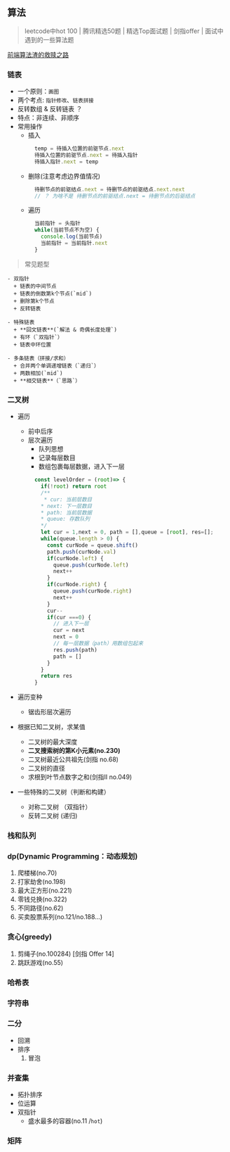 ## 算法
> leetcode中hot 100 | 腾讯精选50题 | 精选Top面试题 | 剑指offer | 面试中遇到的一些算法题

[前端算法渣的救赎之路](https://juejin.cn/post/6844904175562653710)

### 链表  
  - 一个原则：`画图`
  - 两个考点: `指针修改`、`链表拼接`
  - 反转数组 & 反转链表 ？
  - 特点：非连续、非顺序
  - 常用操作
    + 插入
      ```js
        temp = 待插入位置的前驱节点.next
        待插入位置的前驱节点.next = 待插入指针
        待插入指针.next = temp
      ```
    + 删除(注意考虑边界值情况)
      ```js
        待删节点的前驱结点.next = 待删节点的前驱结点.next.next
        // ？ 为啥不是 待删节点的前驱结点.next = 待删节点的后驱结点
      ```
    + 遍历
      ```js
        当前指针 = 头指针
        while(当前节点不为空) {
          console.log(当前节点)
          当前指针 = 当前指针.next
        }
      ```

  > 常见题型

    - 双指针
      + 链表的中间节点
      + 链表的倒数第k个节点(`mid`)
      + 删除第k个节点
      + 反转链表

    - 特殊链表
      + **回文链表**(`解法 & 奇偶长度处理`)
      + 有环（`双指针`）
      + 链表中环位置

    - 多条链表（拼接/求和）
      + 合并两个单调递增链表（`递归`）
      + 两数相加(`mid`)
      + **相交链表**（`思路`）

### 二叉树  
  - 遍历 
    + 前中后序 
    + 层次遍历
      + 队列思想
      + 记录每层数目
      + 数组包裹每层数据，进入下一层
      ```js
        const levelOrder = (root)=> {
          if(!root) return root
          /**
           * cur: 当前层数目
          * next: 下一层数目
          * path: 当前层数据
          * queue: 存数队列
          */
          let cur = 1,next = 0, path = [],queue = [root], res=[];
          while(queue.length > 0) {
            const curNode = queue.shift()
            path.push(curNode.val)
            if(curNode.left) {
              queue.push(curNode.left)
              next++
            }
            if(curNode.right) {
              queue.push(curNode.right)
              next++
            }
            cur--
            if(cur ===0) {
              // 进入下一层
              cur = next
              next = 0
              // 每一层数据（path）用数组包起来
              res.push(path)
              path = []
            }
          }
          return res
        }
      ```
  
  - 遍历变种
    + 锯齿形层次遍历

  - 根据已知二叉树，求某值
    + 二叉树的最大深度
    + **二叉搜索树的第K小元素(no.230)**
    + 二叉树最近公共祖先(剑指 no.68)
    + 二叉树的直径
    + 求根到叶节点数字之和(剑指Ⅱ no.049)

  - 一些特殊的二叉树（判断和构建）
    + 对称二叉树 （双指针）
    + 反转二叉树 (递归)


### 栈和队列
### dp(Dynamic Programming：动态规划)
  1. 爬楼梯(no.70)
  2. 打家劫舍(no.198)
  3. 最大正方形(no.221)
  4. 零钱兑换(no.322)
  5. 不同路径(no.62)
  6. 买卖股票系列(no.121/no.188...)

### 贪心(greedy)

1. 剪绳子(no.100284) [剑指 Offer 14]
2. 跳跃游戏(no.55)

### 哈希表
### 字符串
### 二分
  - 回溯
  - 排序
    1. 冒泡

### 并查集
  - 拓扑排序
  - 位运算
  - 双指针
    + 盛水最多的容器(no.11 /`hot`)



### 矩阵
